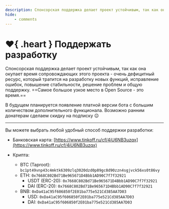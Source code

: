 ```yaml
---
description: Спонсорская поддержка делает проект устойчивым, так как она окупает время сопровождающих этого проекта.
hide:
    - comments
---
```


# :heart:{ .heart } Поддержать разработку

Спонсорская поддержка делает проект устойчивым, так как она окупает время сопровождающих этого проекта - очень дефицитный ресурс, который тратится на разработку новых функций, исправление ошибок, повышение стабильности, решение проблем и общую поддержку. ==Самое большое узкое место в Open Source - это время.==

В будущем планируется появление платной версии бота с большим количеством дополнительного функционала. Возможно ранним донатерам сделаем скидку на подписку :wink:

***

Вы можете выбрать любой удобный способ поддержки разработки:

- Банковская карта: [https://www.tinkoff.ru/cf/4iU6NB3uzqx](https://www.tinkoff.ru/cf/4iU6NB3uzqx)
- Крипта:

    * BTC (Taproot): `bc1pt49vnp43c4mktk6309zlq3020dzd0p89gc8d90zzn4sgjvck56xs0t86vy`
    * ETH: `0x7668C802Bd71Be965671D4Bbb1AD90C7f7f32921`
        * USDT (ERC-20): `0x7668C802Bd71Be965671D4Bbb1AD90C7f7f32921`
        * DAI (ERC-20): `0x7668C802Bd71Be965671D4Bbb1AD90C7f7f32921`
    * BNB: `0xDa41aC95f606850f2E01ba775e521Cd385AA7D03`
        * USD: `0xDa41aC95f606850f2E01ba775e521Cd385AA7D03`
        * DAI: `0xDa41aC95f606850f2E01ba775e521Cd385AA7D03`